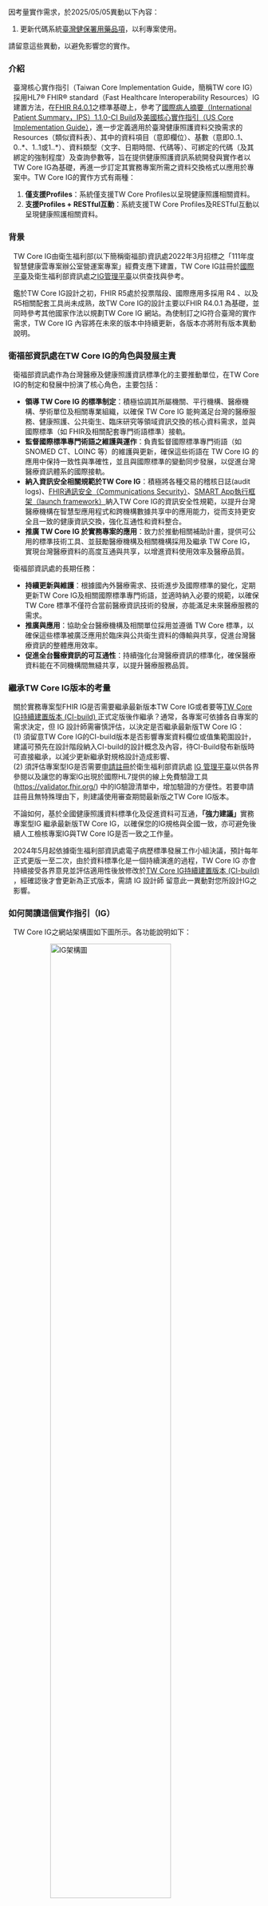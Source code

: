 <div class="bg-warning" style="ol { counter-reset: item } li { display: block } li:before { content: counters（item, ">
因考量實作需求，於2025/05/05異動以下內容：
<ol>  
	<li>更新代碼系統<a href="CodeSystem-medication-nhi-tw.html">臺灣健保署用藥品項</a>，以利專案使用。</li>
</ol>
請留意這些異動，以避免影響您的實作。
</div>


### 介紹

<div style="padding-left: 10px;">
<p>臺灣核心實作指引（Taiwan Core Implementation Guide，簡稱TW core IG）採用HL7® FHIR® standard（Fast Healthcare Interoperability Resources）IG建置方法，在<a href="http://hl7.org/fhir/R4/"  target="_blank">FHIR R4.0.1</a>之標準基礎上，參考了<a href="https://build.fhir.org/ig/HL7/fhir-ips/" target="_blank">國際病人摘要（International Patient Summary，IPS）1.1.0-CI Build</a>及<a href="https://www.hl7.org/fhir/us/core/" target="_blank">美國核心實作指引（US Core Implementation Guide）</a>，進一步定義適用於臺灣健康照護資料交換需求的Resources（類似資料表）、其中的資料項目（意即欄位）、基數（意即0..1、0..*、1..1或1..*）、資料類型（文字、日期時間、代碼等）、可綁定的代碼（及其綁定的強制程度）及查詢參數等，旨在提供健康照護資訊系統開發與實作者以TW Core IG為基礎，再進一步訂定其實務專案所需之資料交換格式以應用於專案中。TW Core IG的實作方式有兩種：</p>
<ol>
<li><strong>僅支援Profiles</strong>：系統僅支援TW Core Profiles以呈現健康照護相關資料。</li>
<li><strong>支援Profiles + RESTful互動</strong>：系統支援TW Core Profiles及RESTful互動以呈現健康照護相關資料。</li>
</ol>
</div>

### 背景

<div style="padding-left: 10px;">
<p>TW Core IG由衛生福利部(以下簡稱衛福部)資訊處2022年3月招標之「111年度智慧健康雲專案辦公室營運案專案」經費支應下建置，TW Core IG註冊於<a href="http://fhir.org/guides/registry/" target="_blank">國際平臺</a>及衛生福利部資訊處之<a href="https://twcore.mohw.gov.tw/twregistry/#/data" target="_blank">IG管理平臺</a>以供查找與參考。</p>
<p>鑑於TW Core IG設計之初，FHIR R5處於投票階段、國際應用多採用 R4 、以及R5相關配套工具尚未成熟，故TW Core IG的設計主要以FHIR R4.0.1 為基礎，並同時參考其他國家作法以規劃TW Core IG 網站。為使制訂之IG符合臺灣的實作需求，TW Core IG 內容將在未來的版本中持續更新，各版本亦將附有版本異動說明。</p></div>


### 衛福部資訊處在TW Core IG的角色與發展主責

<div style="padding-left: 10px;">衛福部資訊處作為台灣醫療及健康照護資訊標準化的主要推動單位，在TW Core IG的制定和發展中扮演了核心角色，主要包括：
	<ul>
	<li><strong><span>領導 TW Core IG 的標準制定</span></strong><span>：積極協調其所屬機關、平行機構、醫療機構、學術單位及相關專業組織，以確保 TW Core IG 能夠滿足台灣的醫療服務、健康照護、公共衛生、臨床研究等領域資訊交換的核心資料需求，並與國際標準（如 FHIR及相關配套專門術語標準）接軌。</span></li>
	<li><strong><span>監督國際標準專門術語之維護與運作</span></strong><span>：負責監督國際標準專門術語（如 SNOMED CT、LOINC 等）的維護與更新，確保這些術語在 TW Core IG 的應用中保持一致性與準確性，並且與國際標準的變動同步發展，以促進台灣醫療資訊體系的國際接軌。</span></li>
	<li><strong><span>納入資訊安全相關規範於TW Core IG</span></strong><span>：積極將各種交易的稽核日誌(audit logs)、</span><a href="https://http://hl7.org/fhir/R4/security.html#http" target="_blank" rel="noopener"><span>FHIR通訊安全（Communications Security）</span></a><span>、</span><a href="http://www.hl7.org/fhir/smart-app-launch/history.cfml" target="_blank" rel="noopener"><span>SMART App執行框架（launch framework）</span></a><span>納入TW Core IG的資訊安全性規範，以提升台灣醫療機構在智慧型應用程式和跨機構數據共享中的應用能力，從而支持更安全且一致的健康資訊交換，強化互通性和資料整合。</span></li>
	<li><strong><span>推廣 TW Core IG 於實務專案的應用</span></strong><span>：致力於推動相關補助計畫，提供可公用的標準技術工具、並鼓勵醫療機構及相關機構採用及繼承 TW Core IG，實現台灣醫療資料的高度互通與共享，以增進資料使用效率及醫療品質。</span></li>
	</ul>
	<p><span>衛福部資訊處的長期任務：</span></p>
	<ul>
	<li><strong><span>持續更新與維護</span></strong><span>：根據國內外醫療需求、技術進步及國際標準的變化，定期更新TW Core IG及相關國際標準專門術語，並適時納入必要的規範，以確保 TW Core 標準不僅符合當前醫療資訊技術的發展，亦能滿足未來醫療服務的需求。</span></li>
	<li><strong><span>推廣與應用</span></strong><span>：協助全台醫療機構及相關單位採用並遵循 TW Core 標準，以確保這些標準被廣泛應用於臨床與公共衛生資料的傳輸與共享，促進台灣醫療資訊的整體應用效率。</span></li>
	<li><strong><span>促進全台醫療資訊的可互通性</span></strong><span>：持續強化台灣醫療資訊的標準化，確保醫療資料能在不同機構間無縫共享，以提升醫療服務品質。</span></li>
	</ul>
</div>


### 繼承TW Core IG版本的考量

<div style="padding-left: 10px;">
	<p>關於實務專案型FHIR IG是否需要繼承最新版本TW Core IG或者要等<a href="https://build.fhir.org/ig/cctwFHIRterm/MOHW_TWCoreIG_Build/index.html" target="_blank">TW Core IG持續建置版本 (CI-build) </a>正式定版後作繼承？通常，各專案可依據各自專案的需求決定，但 IG 設計師需審慎評估，以決定是否繼承最新版TW Core IG：
	<br>(1) 須留意TW Core IG的CI-build版本是否影響專案資料欄位或值集範圍設計，建議可預先在設計階段納入CI-build的設計概念及內容，待CI-Build發布新版時可直接繼承，以減少更新繼承對規格設計造成影響、
	<br>(2) 須評估專案型IG是否需要<a href="https://emr.mohw.gov.tw/myemr/Html/EmrInfo#emrinfo_0" target="_blank">申請註冊</a>於衛生福利部資訊處 <a href="https://twcore.mohw.gov.tw/twregistry/#/data" target="_blank">IG 管理平臺</a>以供各界參閱以及讓您的專案IG出現於國際HL7提供的線上免費驗證工具 (<a href="https://validator.fhir.org/" target="_blank">https://validator.fhir.org/</a>) 中的IG驗證清單中，增加驗證的方便性。若要申請註冊且無特殊理由下，則建議使用審查期間最新版之TW Core IG版本。</p>
	<p>不論如何，基於全國健康照護資料標準化及促進資料可互通，<b>「強力建議」</b>實務專案型IG 繼承最新版TW Core IG，以確保您的IG規格與全國一致，亦可避免後續人工檢核專案IG與TW Core IG是否一致之工作量。</p>
	<p>2024年5月起依據衛生福利部資訊處電子病歷標準發展工作小組決議，預計每年正式更版一至二次，由於資料標準化是一個持續演進的過程，TW Core IG 亦會持續接受各界意見並評估適用性後放修改於<a href="https://build.fhir.org/ig/cctwFHIRterm/MOHW_TWCoreIG_Build/index.html" target="_blank">TW Core IG持續建置版本 (CI-build) </a>，經確認後才會更新為正式版本，需請 IG 設計師 留意此一異動對您所設計IG之影響。</p>
</div>

### 如何閱讀這個實作指引（IG）

<div  style="padding-left: 10px;">
<p>TW Core IG之網站架構圖如下圖所示。各功能說明如下：</p>

<img class="figure-img img-responsive img-rounded center-block" src="index/structure.jpg" alt="IG架構圖" style="display: block;margin-left: auto;margin-right: auto;width: 70%;"/>
<div style="clear:both;"></div>

<ul>
	<li><strong><a href="index.html">應用說明</a></strong>：TW Core IG介紹及背景說明。</li>
	<li><strong><a href="artifacts.html">規範文件</a></strong>
	<ul>
		<li><strong><a href="capabilitystatements.html">能力聲明</a>
			</strong>：應用TW Core IG於建置業務目的使用的FHIR Server時，該FHIR Server必須及建議應該支援的操作功能。
		</li>
		<li><strong><a href="searchparameters-and-operation.html">查詢參數及操作定義</a>
			</strong>：查詢FHIR Server的Profiles時，針對各Profiles可使用的查詢參數及操作定義。
		</li>
		<li><strong><a href="models.html">邏輯模型</a>
			</strong>：TW Core IG的所有邏輯模型（Logical Models），各邏輯模型會定義相應情境下使用的所有資料欄位。為了便於實作者快速理解，資料欄位會使用易於理解的命名，實作者再透過邏輯模型中的功能頁籤「Mappings」瞭解各資料欄位實際使用本IG的哪個Profiles的哪個資料項目（element）。
		</li>
		<li><strong><a href="profiles-and-extensions.html">FHIR Profiles及Extensions</a></strong>：
			<ul>
				<li>TW Core IG的所有Profiles之定義與範例及Extensions。</li>
				<li>各資料項目不同實作強制程度的Terminology。</li>
				<li>各資料項目的限制（Constraints）。</li>
				<li>查詢依據TW Core IG實作之FHIR Server的特定Profiles時，可使用的查詢參數。</li>
				<li>有哪些Profiles具有查詢參數以及Server必須支援哪些必要的查詢參數功能。</li>
			</ul>
		</li>
		<li><strong><a href="terminologies.html">專門術語</a>
			</strong>：TW Core IG網站所使用的專門術語，包括代碼系統（Code Systems）及值集（Value Sets），內容主要依據全國專門術語服務平臺（TW terminology services）建置。
		</li>
	</ul>
	</li>
	<li><strong><a href="examples.html">範例</a></strong>：遵從TW Core IG所定義Profiles之範例。</li>
	<li><strong><a href="downloads.html">結構定義與範例檔下載</a></strong>：實作者若不偏好使用FHIR RESTful API驗證資料是否遵從Profiles，可直接下載所需的格式驗證檔，包括XML、JSON及Turtle三種格式，亦可於此下載完整範例。</li>
	<li><strong><a href="security.html">安全性</a></strong>：主要說明採用TW Core IG網站進行實作時，有關資料存取授權的作法。</li>
	<li><strong><a href="validates.html">驗證教學</a></strong>：如何驗證實作檔是否遵從TW Core IG規範。</li>
	<li><strong><a href="https://twcore.mohw.gov.tw/ig/twcore/history.html">版本異動</a></strong>：若TW Core IG網站的版本有所異動，皆可透過<a href="https://twcore.mohw.gov.tw/ig/twcore/history.html">異動說明頁</a>得以瞭解版本間的異動差異。</li>
</ul>
</div>

----

### 專有名詞定義

#### Profiles相關

<div  style="padding-left: 10px;">
<table class="grid">
<thead>
  <tr>
	<th style="width:10%">英文名</th>
	<th style="width:10%">中文名</th>
	<th style="width:80%">說明</th>
  </tr>
</thead>
<tbody>
  <tr>
	<td><span style="font-weight:bold">Name</span></td>
	<td>名稱</td>
	<td>resource的資料項目名稱（意即XML元素名稱；JSON或RDF屬性名稱）。有些名稱末端為[x]，圖示為<img class="figure-img img-responsive img-rounded center-block" src="icon_choice.gif" alt="multipleBirth[x]範例" />，意即可以選擇適用的資料類型表述該資料項目內容值,故需依據資料類型填入適當的內容值，例如Patient.multipleBirth[x]。<br/>
	<img class="figure-img img-responsive img-rounded center-block" src="index/multipleX.png" alt="multipleBirth[x]範例" width="250px"/>
	<br/>如果系統只知病人是否多胞胎，則資料項目名稱為multipleBirthBoolean，內容值為「true」；如果系統中有病人多胞胎之出生順序為第2序位，則資料項目名稱為multipleBirthInteger，內容值為「2」。更多符號說明，請參閱<a href="http://hl7.org/fhir/R4/formats.html#table" target="_blank"><span style="color:#905">FHIR官網相關說明</span></a>。</td>
  </tr>
  <tr>
	<td rowspan="5"><span style="font-weight:bold">Flags</span></td>
	<td>標記</td>
	<td>一組有關影響實作者如何操作資料項目的資訊，範例如下。</td>
  </tr>
  <tr>
	<td><img class="figure-img img-responsive img-rounded center-block" src="index/MustSupport.png" alt="A MustSupport image"/></td>
	<td>必須支援（MustSupport），表示用戶端（Client）所傳送之資料項目，伺服端（Server）必須有能力接收並儲存此資料項目。繼承使用時可再依據專案需求，對MS做出延伸定義，但必須於應用說明說明其延伸定義的具體說明。詳可參閱<a href="http://hl7.org/fhir/R4/conformance-rules.html#mustSupport" target="_blank"><span style="color:#905">MustSupport</span></a>。</td>
  </tr>
  <tr>
	<td><img class="figure-img img-responsive img-rounded center-block" src="index/modifier.png" alt="A modifier image"/></td>
	<td>表示此資料項目可能會完全修正或改變其他資料項目的意涵，需特別留意。詳可參閱<a href="http://hl7.org/fhir/R4/conformance-rules.html#isModifier" target="_blank"><span style="color:#905">Modifier</span></a>。</td>
  </tr>
  <tr>
	<td><img class="figure-img img-responsive img-rounded center-block" src="index/summary.png" alt="A summary searches image"/></td>
	<td>表示此資料項目為摘要的一部分，詳可參閱<a href="http://hl7.org/fhir/R4/search.html#summary" target="_blank"><span style="color:#905">Summary searches</span></a>。</td>
  </tr>
  <tr>
	<td><img class="figure-img img-responsive img-rounded center-block" src="index/constraints.png" alt="A contraint image"/></td>
	<td>表示此資料項目受規範設定的限制（constraints）影響，例如：Patient.name的限制為「name.text（完整中文姓名）」或name.family（英文姓）或者兩者必須填寫」，詳可參閱<a href="http://hl7.org/fhir/R4/conformance-rules.html#constraints" target="_blank"><span style="color:#905">Constraints</span></a>。
	<br/>
	<img class="figure-img img-responsive img-rounded center-block" src="index/constraints_example1.png" alt="constraints" width="600px" /></td>
  </tr>
  <tr>
	<td><span style="font-weight:bold">Card.</span></td>
	<td>基數</td>
	<td>此資料項目允許出現在這個resource的最小至最大次數，意即例如某一資料項目的基數若為0..1，表示可不填寫或至多填入1筆；若為1..1，表示必須（只能）填入1筆；若為0..*，表示可不填寫或填入多筆（不限筆數）；若為1..*，表示至少要填入1筆或填入多筆（不限筆數）。</td>
  </tr>
  <tr>
	<td><span style="font-weight:bold">Type</span></td>
	<td>資料類型</td>
	<td>資料項目的資料類型（可超連結至該型別的定義），例如：boolean、integer、dateTime等。</td>
  </tr>
  <tr>
	<td><span style="font-weight:bold">Description &amp;Constraints</span></td>
	<td>描述與限制</td>
	<td>此資料項目的描述及詳細的限制。尤其編碼的資料項目可使用何種代碼填寫，如果有特定需要綁定的代碼，則會以<span style="font-weight:bold">Binding</span>陳述。</td>
  </tr>
</tbody>
</table>
</div>

#### 限制與綁定值集（ValueSet）

<div  style="padding-left: 10px;">
如下圖所示，Patient.name的限制為「name.text（完整中文姓名）」或name.family（英文姓）或者兩者必須填寫」；Patient.name.use要求使用NameUse這個值集，而且要求使用（Required）使用該值集中的任一代碼，TW Core Patient規定必須填入「official」。

<img class="figure-img img-responsive img-rounded center-block" src="index/constraints_example2.png" alt="constraints" width="800px"/>
<div style="clear:both;"></div>
</div>

#### 綁定值集（value set）的強度

<div  style="padding-left: 10px;">
<table class="grid">
  <thead>
	<tr>
	  <th>英文名</th>
	  <th>中文名</th>
	  <th>說明</th>
	</tr>
  </thead>
  <tbody>
	<tr>
	  <td>Required</td>
	  <td>要求使用</td>
	  <td>應填入值集中的其中一個代碼</td>
	</tr>
	<tr>
	  <td>Extensible</td>
	  <td>可擴充</td>
	  <td>應填入值集中適合的代碼，確定無適合的代碼才可以使用其他值集的代碼來表示。</td>
	</tr>
	<tr>
	  <td>Preferred</td>
	  <td>鼓勵使用</td>
	  <td>鼓勵使用值集中的代碼，但不強制一定要使用此值集，你也可使用其他值集的代碼或單純以文字表示。</td>
	</tr>
	<tr>
	  <td>Example</td>
	  <td>範例</td>
	  <td>可參考值集，但此值集只是針對這個欄位的一個可能值的範例，不預期也不鼓勵使用者一定要使用此值集的代碼。</td>
	</tr>
  </tbody>
</table>
如下圖所示，telecom.system應使用ContactPointSystem代碼表（或稱代碼系統）中的其中一個代碼，telecom.use及gender也都有應該搭配使用的代碼表，否則以此IG驗證格式時會出現錯誤訊息。 <br/>
<img class="figure-img img-responsive img-rounded center-block" src="index/bindingDegree.png" alt="required examples" width="800px" />
<div style="clear:both;"></div>
</div>

#### 遵從度用語（Conformance Language），或可理解為「應遵從規範的程度」

<div  style="padding-left: 10px;">
<p>FHIR使用RFC 2119中定義的遵從度動詞<b>必須（SHALL）</b>、<b>建議應該（SHOULD）</b>和<b>可能可以（MAY）</b>。而FHIR與RFC 2119不同的是，FHIR允許不同的應用程式因使用可選功能的方式而無法達到可互操作性，特別是：  </p>
<div  style="padding-left: 10px;">
<p>1. <b>必須（SHALL）</b>：所有實作絕對要遵從要求。</p>
<p>2. <b>必須沒有（SHALL NOT）</b>：所有實作絕對禁止的要求。</p>
<p>3. <b>建議應該（SHOULD）/建議不應該（SHOULD NOT）</b>：實作者在特定實作的情境下考慮的最佳或建議實作方法；雖然忽略一個項目可能有正當理由，但在選擇不同的程序之前，必須了解並慎重衡量所有含義。</p>
<p>4. <b>可能可以（MAY）</b>：這是實作者真正可選的要求；可根據實作者的決定使用或不使用，不會造成任何影響。</p>
</div>
</div>

#### FHIR發佈和版本劃分
<div  style="padding-left: 10px;">
<p>（資料來源：<a href="https://www.hl7.org/fhir/versions.html" target="_blank">Versions - FHIR v4.3.0 （hl7.org）</a>） </p>
<p>FHIR的新版本的發佈週期約為18-24個月，此頻率主要基於需向實作者諮詢、開發和審查新內容、以及ANSI批准的標準所需的正式投票和核對過程所需的時間，這個發佈週期也確保了有機會將實作者對標準規範早期版本的回饋意見納入後續版本，在滿足實作者需求的情況下，偶爾也會出現時間較短的有限範圍的發佈。</p>
<p>每個新版本都有一個獨特的版本號。FHIR的版本政策是基於<a href="http://semver.org/" target="_blank">Semantic versioning</a>（或可閱讀下表精簡整理），但由於FHIR是一個標準規範，而不是一個軟體API，因此有一些區別。</p>
<table class="grid">
	<tbody>
		<tr>
			<td><b>Major</b></td>
			<td>當你對API進行不相容的修改時</td>
		</tr>
		<tr>
			<td><b>Minor</b></td>
			<td>當你以向下相容的方式增加功能時</td>
		</tr>
		<tr>
			<td><b>Patch</b></td>
			<td>你進行向下相容的錯誤修復時</td>
		</tr>
	</tbody>
</table>
<p>FHIR有單一的開發版本，它經由HL7管理的開發週期，每個主要的開發週期都透過正式投票（或不止一次）後才發佈新的標準規範。從版本控管的角度來看，每份發佈的標準規範都是開發主幹的一個分支，然後隨著HL7對發佈的標準規範的維護，其本身可能會發生進一步的改變（儘管這種改變通常是最小的，僅限於必要的技術修正或安全警示）。</p>
<p>每個FHIR版本由4個部分組成的字串來識別：major.minor.patch-label。
IG的實作亦遵循此規則，其中的major異動將由「<b>電子病歷交換標準工作小組</b>」決定，minor及patch可由相關工作小組討論後作調整：</p>
<table class="grid">
	<thead>
	<tr>
	  <th>版本</th>
	  <th>定義</th>
	  <th>可能時機</th>
	</tr>
  </thead>
	<tbody>
		<tr>
			<td rowspan="6">major</td>
			<td>當HL7將FHIR作為一個重要的新規格版本發佈時，如FHIR試用版（Trial Use）或標準規範版（Normative），就會增加此序號。</td>
			<td></td>
		</tr>
		<tr>
			<td>● 第1次的試用版（Trial Use）是第0版</td>
			<td>以0.1.0開始進行版本控管</td>
		</tr>
		<tr>
			<td>● 第2次發行（DSTU）是第1版</td>
			<td>當所有profiles為FMM2時</td>
		</tr>
		<tr>
			<td>● 第3次發行（STU）是第3版（依據實作者要求以統一major序號故跳過「2」）</td>
			<td>當所有profiles為FMM3時</td>
		</tr>
		<tr>
			<td>● 第4次發行（Normative + STU）是第4版</td>
			<td>當所有profiles為FMM4時</td>
		</tr>
		<tr>
			<td>● 第5次發行（STU）是第5版</td>
			<td>當所有profiles為FMM5時</td>
		</tr>
		<tr>
			<td rowspan="4">minor</td>
			<td>包括微小實質改變的修改（可能包括有限的破壞性改變）</td>
			<td rowspan="4">在既有版本上，新增StructureDefinition內容時</td>
		</tr>
		<tr>
			<td>● 只要有新版本（major）發佈，minor就重置為0，而在開發分支中為1。</td>
		</tr>
		<tr>
			<td>● HL7不會對已發佈的版本進行重大改變（技術性修正），所以這些版本總是有一個版本號X.n.0。</td>
		</tr>
		<tr>
			<td>● 開發中的版本是持續分析、辯論、投票和反復修改，因此可預期STU內容可能會有改變。 FHIR第4B版（僅STU改變）為4.3.0版本。</td>
		</tr>
		<tr>
			<td rowspan="2">patch</td>
			<td>表示更新，包括對先前版本的技術性修正</td>
			<td rowspan="2">針對既有版本的StructureDefinition作修改及刪除時</td>
		</tr>
		<tr>
			<td>● 只要minor版本改變，patch就會被重置為0例如：4.0.1代表對4.0.0版本的第一次技術性修正 。</td>
		</tr>
		<tr>
			<td rowspan="12">label</td>
			<td>版本末端有一個標籤，代表一個正在建立的標準規範的 「工作 」版本，並正在建立到指定的發行版本；例如，5.0.0-ballot1、5.0.0-snapshot2等。</td>
			<td rowspan="12">目前仍持續在修訂與新增TW Core IG內容，故label為cibuild。</td>
		</tr>
		<tr>
			<td>● 標籤前端的序號表示在投票、審查結束後的「預期」版本序號。</td>
		</tr>
		<tr>
			<td>● label可以是任何字串，然而典型的標籤是：</td>
		</tr>
	<tr>
			<td>  ○ 「<b>snapshotN</b>」：由於聯測（connectathon）、投票相依性或其他原因，標準規範的凍結版本。</td>
		</tr>
		<tr>
			<td>  ○ 「<b>ballotN</b>」：在投票過程中使用的凍結版本。</td>
		</tr>
		<tr>
			<td>  ○ 「<b>draftN</b>」：指的是一個為非投票審查或者為了品質保證（QA）目的發佈的凍結版本。</td>
		</tr>
		<tr>
			<td>  ○ 「<b>ci-build</b>」：一個 「特殊」的版本標籤，指的是一個非穩定的版本，隨著每次提交而改變。</td>
		</tr>
		<tr>
			<td>  ○ 「<b>qa-preview</b>」：用於非投票反饋的凍結快照。</td>
		</tr>
		<tr>
			<td>  ○ 「<b>trial-use</b>」：具有「試用」狀態的正式發佈。</td>
		</tr>
		<tr>
			<td>  ○ 「<b>release</b>」：正式發佈版本。</td>
		</tr>
		<tr>
			<td>  ○ 「<b>update</b>」：具有試用狀態且未經投票的 STU 更新。</td>
		</tr>
		<tr>
			<td>  ○ 「<b>normative+trial-use</b>」：同時包含試用與正式內容的混合發佈。</td>
		</tr>
	</tbody>
</table>
</div>

#### 作者

<div style="padding-left: 10px;">
<p>李麗惠（Li-Hui Lee）、曾鈺珈（Yu-Jia Tseng）、李奇安（Chi-An Lee）、林伃瑤（Yu-Yao Lin）</p>
</div>